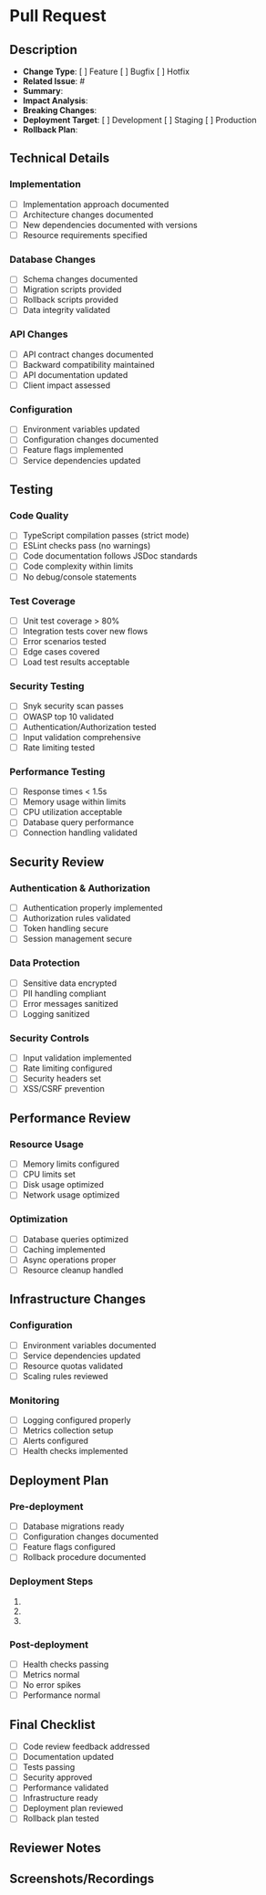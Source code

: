 # Pull Request

## Description
- **Change Type**: [ ] Feature [ ] Bugfix [ ] Hotfix
- **Related Issue**: #
- **Summary**: <!-- Provide a clear and concise description of changes -->
- **Impact Analysis**: <!-- Document potential impact on other system components -->
- **Breaking Changes**: <!-- List any breaking changes and migration steps -->
- **Deployment Target**: [ ] Development [ ] Staging [ ] Production
- **Rollback Plan**: <!-- Document rollback procedure if deployment fails -->

## Technical Details
### Implementation
- [ ] Implementation approach documented
- [ ] Architecture changes documented
- [ ] New dependencies documented with versions
- [ ] Resource requirements specified

### Database Changes
- [ ] Schema changes documented
- [ ] Migration scripts provided
- [ ] Rollback scripts provided
- [ ] Data integrity validated

### API Changes
- [ ] API contract changes documented
- [ ] Backward compatibility maintained
- [ ] API documentation updated
- [ ] Client impact assessed

### Configuration
- [ ] Environment variables updated
- [ ] Configuration changes documented
- [ ] Feature flags implemented
- [ ] Service dependencies updated

## Testing
### Code Quality
- [ ] TypeScript compilation passes (strict mode)
- [ ] ESLint checks pass (no warnings)
- [ ] Code documentation follows JSDoc standards
- [ ] Code complexity within limits
- [ ] No debug/console statements

### Test Coverage
- [ ] Unit test coverage > 80%
- [ ] Integration tests cover new flows
- [ ] Error scenarios tested
- [ ] Edge cases covered
- [ ] Load test results acceptable

### Security Testing
- [ ] Snyk security scan passes
- [ ] OWASP top 10 validated
- [ ] Authentication/Authorization tested
- [ ] Input validation comprehensive
- [ ] Rate limiting tested

### Performance Testing
- [ ] Response times < 1.5s
- [ ] Memory usage within limits
- [ ] CPU utilization acceptable
- [ ] Database query performance
- [ ] Connection handling validated

## Security Review
### Authentication & Authorization
- [ ] Authentication properly implemented
- [ ] Authorization rules validated
- [ ] Token handling secure
- [ ] Session management secure

### Data Protection
- [ ] Sensitive data encrypted
- [ ] PII handling compliant
- [ ] Error messages sanitized
- [ ] Logging sanitized

### Security Controls
- [ ] Input validation implemented
- [ ] Rate limiting configured
- [ ] Security headers set
- [ ] XSS/CSRF prevention

## Performance Review
### Resource Usage
- [ ] Memory limits configured
- [ ] CPU limits set
- [ ] Disk usage optimized
- [ ] Network usage optimized

### Optimization
- [ ] Database queries optimized
- [ ] Caching implemented
- [ ] Async operations proper
- [ ] Resource cleanup handled

## Infrastructure Changes
### Configuration
- [ ] Environment variables documented
- [ ] Service dependencies updated
- [ ] Resource quotas validated
- [ ] Scaling rules reviewed

### Monitoring
- [ ] Logging configured properly
- [ ] Metrics collection setup
- [ ] Alerts configured
- [ ] Health checks implemented

## Deployment Plan
### Pre-deployment
- [ ] Database migrations ready
- [ ] Configuration changes documented
- [ ] Feature flags configured
- [ ] Rollback procedure documented

### Deployment Steps
1. <!-- List deployment steps -->
2. <!-- Include validation steps -->
3. <!-- Include rollback triggers -->

### Post-deployment
- [ ] Health checks passing
- [ ] Metrics normal
- [ ] No error spikes
- [ ] Performance normal

## Final Checklist
- [ ] Code review feedback addressed
- [ ] Documentation updated
- [ ] Tests passing
- [ ] Security approved
- [ ] Performance validated
- [ ] Infrastructure ready
- [ ] Deployment plan reviewed
- [ ] Rollback plan tested

## Reviewer Notes
<!-- Add any notes for reviewers -->

## Screenshots/Recordings
<!-- Add any relevant screenshots or recordings -->